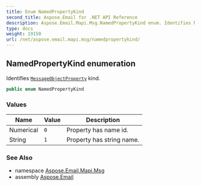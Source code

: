 ```yaml
---
title: Enum NamedPropertyKind
second_title: Aspose.Email for .NET API Reference
description: Aspose.Email.Mapi.Msg.NamedPropertyKind enum. Identifies MessageObjectProperty kind
type: docs
weight: 19150
url: /net/aspose.email.mapi.msg/namedpropertykind/
---
```

## NamedPropertyKind enumeration

Identifies [`MessageObjectProperty`](../messageobjectproperty/) kind.

```csharp
public enum NamedPropertyKind
```

### Values

| Name | Value | Description |
| --- | --- | --- |
| Numerical | `0` | Property has name id. |
| String | `1` | Property has string name. |

### See Also

* namespace [Aspose.Email.Mapi.Msg](../../aspose.email.mapi.msg/)
* assembly [Aspose.Email](../../)


